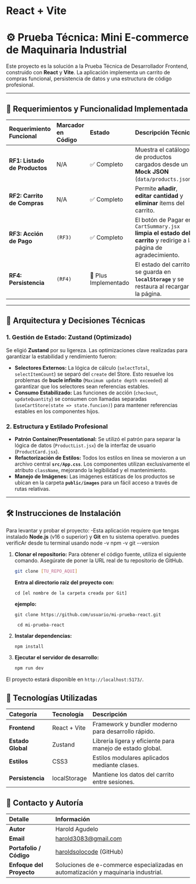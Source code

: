 # React + Vite
# ⚙️ Prueba Técnica: Mini E-commerce de Maquinaria Industrial

Este proyecto es la solución a la Prueba Técnica de Desarrollador Frontend, construido con **React** y **Vite**. La aplicación implementa un carrito de compras funcional, persistencia de datos y una estructura de código profesional.

---

## 🚀 Requerimientos y Funcionalidad Implementada

| Requerimiento Funcional | Marcador en Código | Estado | Descripción Técnica |
| :--- | :--- | :--- | :--- |
| **RF1: Listado de Productos** | N/A | ✅ Completo | Muestra el catálogo de productos cargados desde un **Mock JSON** (`data/products.json`). |
| **RF2: Carrito de Compras** | N/A | ✅ Completo | Permite **añadir**, **editar cantidad** y **eliminar** ítems del carrito. |
| **RF3: Acción de Pago** | `(RF3)` | ✅ Completo | El botón de Pagar en `CartSummary.jsx` **limpia el estado del carrito** y redirige a la página de agradecimiento. |
| **RF4: Persistencia** | `(RF4)` | 🌟 Plus Implementado | El estado del carrito se guarda en **`localStorage`** y se restaura al recargar la página. |

---

## 🧠 Arquitectura y Decisiones Técnicas

### 1. Gestión de Estado: Zustand (Optimizado)

Se eligió **Zustand** por su ligereza. Las optimizaciones clave realizadas para garantizar la estabilidad y rendimiento fueron:

* **Selectores Externos:** La lógica de cálculo (`selectTotal`, `selectItemCount`) se separó del `create` del Store. Esto resuelve los problemas de **bucle infinito** (`Maximum update depth exceeded`) al garantizar que los selectores sean referencias estables.
* **Consumo Estabilizado:** Las funciones de acción (`checkout`, `updateQuantity`) se consumen con llamadas separadas (`useCartStore(state => state.funcion)`) para mantener referencias estables en los componentes hijos.

### 2. Estructura y Estilado Profesional

* **Patrón Container/Presentational:** Se utilizó el patrón para separar la lógica de datos (`ProductList.jsx`) de la interfaz de usuario (`ProductCard.jsx`).
* **Refactorización de Estilos:** Todos los estilos en línea se movieron a un archivo central **`src/App.css`**. Los componentes utilizan exclusivamente el atributo `className`, mejorando la legibilidad y el mantenimiento.
* **Manejo de Imágenes:** Las imágenes estáticas de los productos se ubican en la carpeta **`public/images`** para un fácil acceso a través de rutas relativas.

---

## 🛠️ Instrucciones de Instalación

Para levantar y probar el proyecto:
-Esta aplicación requiere que tengas instalado **Node.js** (v16 o superior) y **Git** en tu sistema operativo.
puedes verificAr desde tu terminal usando node -v    npm -v    git --version

1.  **Clonar el repositorio:**
Para obtener el código fuente, utiliza el siguiente comando. Asegúrate de poner la URL real de tu repositorio de GitHub.
    ```bash
    git clone [TU_REPO_AQUI]
      ```
    **Entra al directorio raíz del proyecto con:** 
    
    ```cd [el nombre de la carpeta creada por Git]```
    
    **ejemplo:**
    
    ```git clone https://github.com/usuario/mi-prueba-react.git```
    
       ``` cd mi-prueba-react```


3.  **Instalar dependencias:**
    ```bash
    npm install
    ```

4.  **Ejecutar el servidor de desarrollo:**
    ```bash
    npm run dev
    ```

El proyecto estará disponible en `http://localhost:5173/`.

## 🧩 Tecnologías Utilizadas

| Categoría          | Tecnología   | Descripción                                               |
| :----------------- | :----------- | :-------------------------------------------------------- |
| **Frontend**       | React + Vite | Framework y bundler moderno para desarrollo rápido.       |
| **Estado Global**  | Zustand      | Librería ligera y eficiente para manejo de estado global. |
| **Estilos**        | CSS3         | Estilos modulares aplicados mediante clases.              |
| **Persistencia**   | localStorage | Mantiene los datos del carrito entre sesiones.            |


## 🙋 Contacto y Autoría

| Detalle | Información |
| :--- | :--- |
| **Autor** | Harold Agudelo |
| **Email** | harold3083@gmail.com |
| **Portafolio / Código** | [haroldsolocode](https://github.com/haroldsolocode) (GitHub) |
| **Enfoque del Proyecto** | Soluciones de e-commerce especializadas en automatización y maquinaria industrial. |


